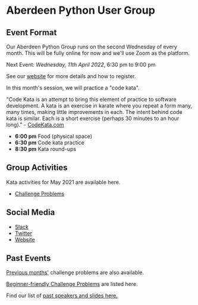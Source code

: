 # Aberdeen Python User Group

## Event Format

Our Aberdeen Python Group runs on the second Wednesday of every month. This will be fully online for now and we'll use Zoom as the platform.

Next Event: *Wednesday, 11th April 2022*, 6:30 pm to 9:00 pm

See our [website](https://pythonaberdeen.github.io) for more details and how to register. 

In this month's session, we will practice a "code kata".

"Code Kata is an attempt to bring this element of practice to software development. A kata is an exercise in karate where you repeat a form many, many times, making little improvements in each. The intent behind code kata is similar. Each is a short exercise (perhaps 30 minutes to an hour long)." - [CodeKata.com](www.codekata.com)

- **6:00 pm** Food (physical space)
- **6:30 pm** Code kata practice
- **8:30 pm** Kata round-ups

## Group Activities

Kata activities for May 2021 are available here.

- [Challenge Problems](https://github.com/PythonAberdeen/user_group/tree/master/2022-05/README.md)

## Social Media

- [Slack](https://join.slack.com/t/python-aberdeen/shared_invite/zt-fe4vr06d-TavzVV4ZusCxYLEdCqxsyQ)
- [Twitter](https://twitter.com/pythonaberdeen)
- [Website](https://pythonaberdeen.github.io)

## Past Events

[Previous months'](/previous) challenge problems are also available.

[Beginner-friendly Challenge Problems](beginner.md) are listed here.

Find our list of [past speakers and slides here.](https://github.com/PythonAberdeen/user_group/wiki/Speakers)
